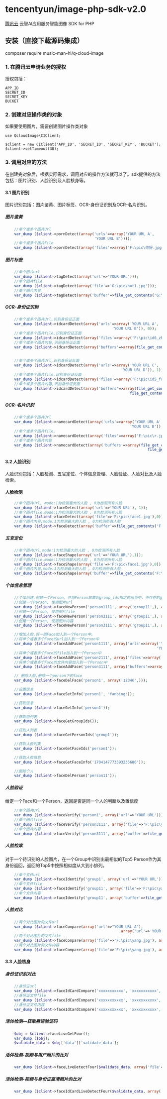 # tencentyun/image-php-sdk-v2.0
[腾讯云](https://cloud.tencent.com) 云智AI应用服务智能图像 SDK for PHP

## 安装（直接下载源码集成）
composer require music-man-hl/q-cloud-image
### 1. 在腾讯云申请业务的授权
授权包括：

	APP_ID
	SECRET_ID
	SECRET_KEY
	BUCKET

### 2. 创建对应操作类的对象
如果要使用图片，需要创建图片操作类对象

	use QcloudImage\CIClient;

	$client = new CIClient('APP_ID', 'SECRET_ID', 'SECRET_KEY', 'BUCKET');
	$client->setTimeout(30);

### 3. 调用对应的方法
在创建完对象后，根据实际需求，调用对应的操作方法就可以了。sdk提供的方法包括：图片识别、人脸识别及人脸核身等。

#### 3.1 图片识别
图片识别包括：图片鉴黄、图片标签、OCR-身份证识别及OCR-名片识别。

##### 图片鉴黄

```php
	//单个或多个图片Url
	var_dump ($client->pornDetect(array('urls'=>array('YOUR URL A',
										'YOUR URL B'))));
	//单个或多个图片File
	var_dump ($client->pornDetect(array('files'=>array('F:\pic\你好.jpg','G:\pic\test2.jpg'))));
```

##### 图片标签

```php
	//单个图片url
	var_dump ($client->tagDetect(array('url'=>'YOUR URL')));
	//单个图片file
	var_dump ($client->tagDetect(array('file'=>'G:\pic\hot1.jpg')));
	//单个图片内容
	var_dump ($client->tagDetect(array('buffer'=>file_get_contents('G:\pic\hot1.jpg'))));
```

##### OCR-身份证识别

```php
	//单个或多个图片Url,识别身份证正面
	var_dump ($client->idcardDetect(array('urls'=>array('YOUR URL A',
												'YOUR URL B')), 0));
	//单个或多个图片file,识别身份证正面
	var_dump ($client->idcardDetect(array('files'=>array('F:\pic\id6_zheng.jpg', 'F:\pic\id2_zheng.jpg')), 0));
	//单个或多个图片内容,识别身份证正面
	var_dump ($client->idcardDetect(array('buffers'=>array(file_get_contents('F:\pic\id6_zheng.jpg'),
																		file_get_contents('F:\pic\id2_zheng.jpg'))), 0));

	//单个或多个图片Url,识别身份证反面
	var_dump ($client->idcardDetect(array('urls'=>array('YOUR URL C',
													'YOUR URL D')), 1));
	//单个或多个图片file,识别身份证反面
	var_dump ($client->idcardDetect(array('files'=>array('F:\pic\id5_fan.jpg', 'F:\pic\id7_fan.png')), 1));
	//单个或多个图片内容,识别身份证反面
	var_dump ($client->idcardDetect(array('buffers'=>array(file_get_contents('F:\pic\id5_fan.jpg'),
														file_get_contents('F:\pic\id7_fan.jpg'))), 1));
```

##### OCR-名片识别
```php
	//单个或多个图片Url
	var_dump ($client->namecardDetect(array('urls'=>array('YOUR URL A',
														'YOUR URL B')), 0));
	//单个或多个图片file,
	var_dump ($client->namecardDetect(array('files'=>array('F:\pic\r.jpg', 'F:\pic\name2.jpg')), 1));
	//单个或多个图片内容
	var_dump ($client->namecardDetect(array('buffers'=>array(file_get_contents('F:\pic\name1.jpg'),
																file_get_contents('F:\pic\name2.jpg'))), 0));
```

#### 3.2 人脸识别
人脸识别包括：人脸检测、五官定位、个体信息管理、人脸验证、人脸对比及人脸检索。

#### 人脸检测

```php
	//单个图片Url, mode:1为检测最大的人脸 , 0为检测所有人脸
	var_dump ($client->faceDetect(array('url'=>'YOUR URL'), 1));
	//单个图片file,mode:1为检测最大的人脸 , 0为检测所有人脸
	var_dump ($client->faceDetect(array('file'=>'F:\pic\face1.jpg'),0));
	//单个图片内容,mode:1为检测最大的人脸 , 0为检测所有人脸
	var_dump ($client->faceDetect(array('buffer'=>file_get_contents('F:\pic\face1.jpg')), 1));
```

##### 五官定位

```php
	//单个图片Url,mode:1为检测最大的人脸 , 0为检测所有人脸
	var_dump ($client->faceShape(array('url'=>'YOUR URL'),1));
	//单个图片file,mode:1为检测最大的人脸 , 0为检测所有人脸
	var_dump ($client->faceShape(array('file'=>'F:\pic\face1.jpg'),0));
	//单个图片内容,mode:1为检测最大的人脸 , 0为检测所有人脸
	var_dump ($client->faceShape(array('buffer'=>file_get_contents('F:\pic\face1.jpg')), 1));
```

##### 个体信息管理
```php
    //个体创建,创建一个Person，并将Person放置到group_ids指定的组当中，不存在的group_id会自动创建。
	//创建一个Person, 使用图片url
	var_dump ($client->faceNewPerson('person1111', array('group11',), array('url'=>'YOUR URL'), 'xiaoxin'));
	//创建一个Person, 使用图片file
	var_dump ($client->faceNewPerson('person2111', array('group11',), array('file'=>'F:\pic\hot1.jpg')));
	//创建一个Person, 使用图片内容
	var_dump ($client->faceNewPerson('person3111', array('group11',), array('buffer'=>file_get_contents('F:\pic\zhao1.jpg'))));

	//增加人脸,将一组Face加入到一个Person中。
	//将单个或者多个Face的url加入到一个Person中
	var_dump ($client->faceAddFace('person1111', array('urls'=>array('YOUR URL A',
																	'YOUR URL B'))));
	//将单个或者多个Face的file加入到一个Person中
	var_dump ($client->faceAddFace('person2111', array('files'=>array('F:\pic\yang.jpg','F:\pic\yang2.jpg'))));
	//将单个或者多个Face的文件内容加入到一个Person中
	var_dump ($client->faceAddFace('person3111', array('buffers'=>array(file_get_contents('F:\pic\yang.jpg'),file_get_contents('F:\pic\yang2.jpg')))));

	// 删除人脸,删除一个person下的face
	var_dump ($client->faceDelFace('person1', array('12346',)));

	//设置信息
	var_dump ($client->faceSetInfo('person1', 'fanbing'));

	//获取信息
	var_dump ($client->faceGetInfo('person1'));

	//获取组列表
	var_dump ($client->faceGetGroupIds());

	//获取人列表
	var_dump ($client->faceGetPersonIds('group1'));

	//获取人脸列表
	var_dump ($client->faceGetFaceIds('person1'));

	//获取人脸信息
	var_dump ($client->faceGetFaceInfo('1704147773393235686'));

	//删除个人
	var_dump ($client->faceDelPerson('person11'));
```

##### 人脸验证
给定一个Face和一个Person，返回是否是同一个人的判断以及置信度

```php
	//单个图片Url
	var_dump ($client->faceVerify('person1', array('url'=>'YOUR URL')));
	//单个图片file
	var_dump ($client->faceVerify('person3111', array('file'=>'F:\pic\yang3.jpg')));
	//单个图片内容
	var_dump ($client->faceVerify('person3111', array('buffer'=>file_get_contents('F:\pic\yang3.jpg'))));
```

##### 人脸检索
对于一个待识别的人脸图片，在一个Group中识别出最相似的Top5 Person作为其身份返回，返回的Top5中按照相似度从大到小排列。

```php
	//单个文件url
	var_dump ($client->faceIdentify('group1', array('url'=>'YOUR URL')));
	//单个文件file
	var_dump ($client->faceIdentify('group11', array('file'=>'F:\pic\yang3.jpg')));
	//单个文件内容
	var_dump ($client->faceIdentify('group11', array('buffer'=>file_get_contents('F:\pic\yang3.jpg'))));
```

##### 人脸对比

```php
	//两个对比图片的文件url
	var_dump ($client->faceCompare(array('url'=>"YOUR URL A"),
													array('url'=>'YOUR URL B')));
	//两个对比图片的文件file
	var_dump ($client->faceCompare(array('file'=>'F:\pic\yang.jpg'), array('file'=>'F:\pic\yang2.jpg')));
	//两个对比图片的文件内容
	var_dump ($client->faceCompare(array('file'=>'F:\pic\yang.jpg'), array('file'=>'F:\pic\yang2.jpg')));
```


#### 3.3 人脸核身

##### 身份证识别对比

```php
	//身份证url
	var_dump ($client->faceIdCardCompare('xxxxxxxxxxx', 'xxxxxxxxxxx', array('url'=>'YOUR URL')));
	//身份证文件file
	var_dump ($client->faceIdCardCompare('xxxxxxxxxxx', 'xxxxxxxxxxx', array('file'=>'F:\pic\idcard.jpg')));
	//身份证文件内容
	var_dump ($client->faceIdCardCompare('xxxxxxxxxxx', 'xxxxxxxxxxx', array('buffer'=>file_get_contents('F:\pic\idcard.jpg'))));
```

##### 活体检测—获取唇语验证码

```php
	$obj = $client->faceLiveGetFour();
	var_dump ($obj);
	$validate_data = $obj['data']['validate_data'];
```

##### 活体检测-视频与用户照片的比对

```php
	var_dump ($client->faceLiveDetectFour($validate_data, array('file'=>'F:\pic\ZOE_0171.mp4'), False, array('F:\pic\idcard.jpg')));
```

##### 活体检测-视频与身份证高清照片的比对

```php
	var_dump ($client->faceIdCardLiveDetectFour($validate_data, array('file'=>'F:\pic\ZOE_0171.mp4'), 'xxxxxxxxxxx', 'xxxxxxxxxxx'));
```
